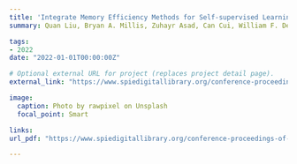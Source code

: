 ```yaml
---
title: 'Integrate Memory Efficiency Methods for Self-supervised Learning on Pathological Image Analysis'
summary: Quan Liu, Bryan A. Millis, Zuhayr Asad, Can Cui, William F. Dean, Isabelle T. Smith, Christopher Madden, Joseph T. Roland, Jeffrey P. Zwerner, Shilin Zhao, Lee E. Wheless, **Yuankai Huo** <br> ***SPIE Medical Imaging*** **(2022)** 

tags:
- 2022
date: "2022-01-01T00:00:00Z"

# Optional external URL for project (replaces project detail page).
external_link: "https://www.spiedigitallibrary.org/conference-proceedings-of-spie/12032/120322M/Integrate-memory-efficiency-methods-for-self-supervised-learning-on-pathological/10.1117/12.2607976.short"

image:
  caption: Photo by rawpixel on Unsplash
  focal_point: Smart

links:
url_pdf: "https://www.spiedigitallibrary.org/conference-proceedings-of-spie/12032/120322M/Integrate-memory-efficiency-methods-for-self-supervised-learning-on-pathological/10.1117/12.2607976.short"

---
```

